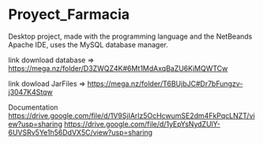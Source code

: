 # Proyect_Farmacia
Desktop project, made with the programming language and the NetBeands Apache IDE, uses the MySQL database manager.

link download database => https://mega.nz/folder/D3ZWQZ4K#6Mt1MdAxqBaZU6KjMQWTCw

link dowload JarFiles => https://mega.nz/folder/T6BUjbJC#Dr7bFungzv-j3047K4Stqw

Documentation 
https://drive.google.com/file/d/1V9SjIArlz5OcHcwumSE2dm4FkPqcLNZT/view?usp=sharing
https://drive.google.com/file/d/1yEpYsNydZUlY-6UVSRv5Ye1h56DdVX5C/view?usp=sharing
